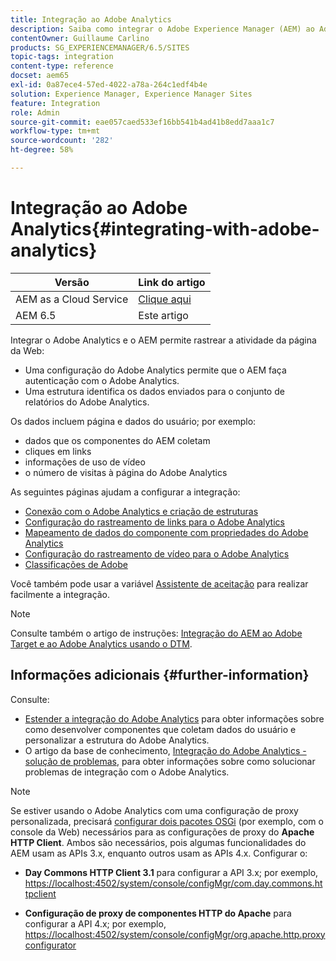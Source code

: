 ```yaml
---
title: Integração ao Adobe Analytics
description: Saiba como integrar o Adobe Experience Manager (AEM) ao Adobe Analytics.
contentOwner: Guillaume Carlino
products: SG_EXPERIENCEMANAGER/6.5/SITES
topic-tags: integration
content-type: reference
docset: aem65
exl-id: 0a87ece4-57ed-4022-a78a-264c1edf4b4e
solution: Experience Manager, Experience Manager Sites
feature: Integration
role: Admin
source-git-commit: eae057caed533ef16bb541b4ad41b8edd7aaa1c7
workflow-type: tm+mt
source-wordcount: '282'
ht-degree: 58%

---
```


# Integração ao Adobe Analytics{#integrating-with-adobe-analytics}

| Versão | Link do artigo |
| -------- | ---------------------------- |
| AEM as a Cloud Service | [Clique aqui](https://experienceleague.adobe.com/docs/experience-manager-cloud-service/content/sites/integrations/integrating-adobe-analytics.html) |
| AEM 6.5 | Este artigo |


Integrar o Adobe Analytics e o AEM permite rastrear a atividade da página da Web:

* Uma configuração do Adobe Analytics permite que o AEM faça autenticação com o Adobe Analytics.
* Uma estrutura identifica os dados enviados para o conjunto de relatórios do Adobe Analytics.

Os dados incluem página e dados do usuário; por exemplo:

* dados que os componentes do AEM coletam
* cliques em links
* informações de uso de vídeo
* o número de visitas à página do Adobe Analytics

As seguintes páginas ajudam a configurar a integração:

* [Conexão com o Adobe Analytics e criação de estruturas](/help/sites-administering/adobeanalytics-connect.md)
* [Configuração do rastreamento de links para o Adobe Analytics](/help/sites-administering/adobeanalytics-link.md)
* [Mapeamento de dados do componente com propriedades do Adobe Analytics](/help/sites-administering/adobeanalytics-mapping.md)
* [Configuração do rastreamento de vídeo para o Adobe Analytics](/help/sites-administering/adobeanalytics-video.md)
* [Classificações de Adobe](/help/sites-administering/adobeanalytics-classifications.md)

Você também pode usar a variável [Assistente de aceitação](/help/sites-administering/opt-in.md) para realizar facilmente a integração.

>[!NOTE]
>
>Consulte também o artigo de instruções: [Integração do AEM ao Adobe Target e ao Adobe Analytics usando o DTM](https://helpx.adobe.com/experience-manager/using/integrate-digital-marketing-solutions.html).

## Informações adicionais {#further-information}

Consulte:

* [Estender a integração do Adobe Analytics](/help/sites-developing/extending-analytics.md) para obter informações sobre como desenvolver componentes que coletam dados do usuário e personalizar a estrutura do Adobe Analytics.
* O artigo da base de conhecimento, [Integração do Adobe Analytics - solução de problemas](https://helpx.adobe.com/br/experience-manager/kb/sitecatalystintegrationtroubleshooting.html), para obter informações sobre como solucionar problemas de integração com o Adobe Analytics.

>[!NOTE]
>
>Se estiver usando o Adobe Analytics com uma configuração de proxy personalizada, precisará [configurar dois pacotes OSGi](/help/sites-deploying/configuring-osgi.md) (por exemplo, com o console da Web) necessários para as configurações de proxy do **Apache HTTP Client**. Ambos são necessários, pois algumas funcionalidades do AEM usam as APIs 3.x, enquanto outros usam as APIs 4.x. Configurar o:
>
>* **Day Commons HTTP Client 3.1** para configurar a API 3.x;
>  por exemplo, [https://localhost:4502/system/console/configMgr/com.day.commons.httpclient](https://localhost:4502/system/console/configMgr/com.day.commons.httpclient)
>
>* **Configuração de proxy de componentes HTTP do Apache** para configurar a API 4.x;
>  por exemplo, [https://localhost:4502/system/console/configMgr/org.apache.http.proxyconfigurator](https://localhost:4502/system/console/configMgr/org.apache.http.proxyconfigurator)
>
